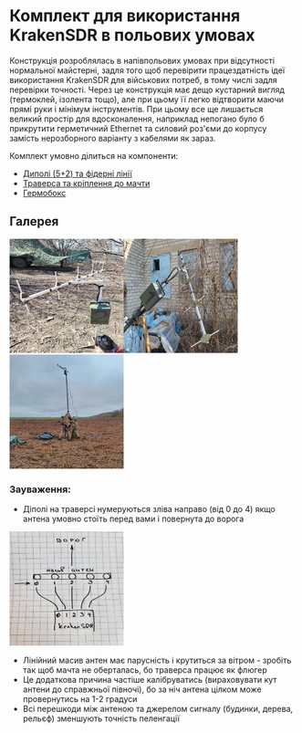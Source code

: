 # Комплект для використання KrakenSDR в польових умовах

Конструкція розроблялась в напівпольових умовах при відсутності нормальної майстерні, задля того щоб перевірити працездатність ідеї використання KrakenSDR для військових потреб, в тому числі задля перевірки точності. Через це конструкція має дещо кустарний вигляд (термоклей, ізолента тощо), але при цьому її легко відтворити маючи прямі руки і мінімум інструментів. При цьому все ще лишається великий простір для вдосконалення, наприклад непогано було б прикрутити герметичний Ethernet та силовий роз'єми до корпусу замість нерозборного варіанту з кабелями як зараз.

Комплект умовно ділиться на компоненти:
- <a href="/dipoles">Диполі (5+2) та фідерні лінії</a>
- <a href="/linear_array">Траверса та кріплення до мачти</a>
- <a href="/box">Гермобокс</a>

## Галерея

<img src="img/img1.jpg" style="height: 200px; width:200px;"/><img src="img/img2.jpg" style="height: 200px; width:200px;"/>
<img src="img/img3.jpg" style="height: 200px; width:200px;"/>

### Зауваження:

- Діполі на траверсі нумеруються зліва направо (від 0 до 4) якщо антена умовно стоїть перед вами і повернута до ворога
<img src="img/towards_enemy.jpg" style="height: 200px; width:200px;"/>

- Лінійний масив антен має парусність і крутиться за вітром - зробіть так щоб мачта не оберталась, бо траверса працює як флюгер
- Це додаткова причина частіше калібруватись (вираховувати кут антени до справжньої півночі), бо за ніч антена цілком може провернутись на 1-2 градуси
- Всі перешкоди між антеною та джерелом сигналу (будинки, дерева, рельєф) зменшують точність пеленгації
